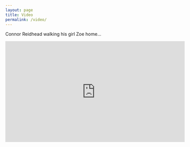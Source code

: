 ```yaml
---
layout: page
title: Video
permalink: /video/
---
```



Connor Reidhead walking his girl Zoe home...

<iframe width="560" height="315" src="https://www.youtube.com/embed/AeqnXXVcJL8" frameborder="0" allow="accelerometer; autoplay; encrypted-media; gyroscope; picture-in-picture" allowfullscreen></iframe>
